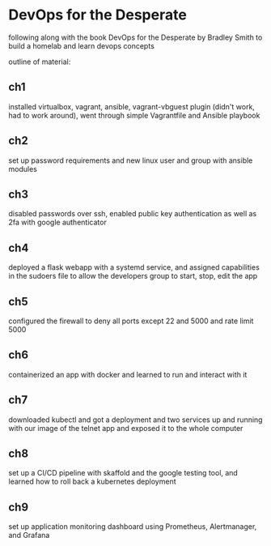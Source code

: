 # DevOps for the Desperate
following along with the book DevOps for the Desperate by Bradley Smith to build a homelab and learn devops concepts

outline of material:
## ch1
installed virtualbox, vagrant, ansible, vagrant-vbguest plugin (didn't work, had to work around), went through simple Vagrantfile and Ansible playbook
## ch2
set up password requirements and new linux user and group with ansible modules
## ch3
disabled passwords over ssh, enabled public key authentication as well as 2fa with google authenticator
## ch4
deployed a flask webapp with a systemd service, and assigned capabilities in the sudoers file to allow the developers group to start, stop, edit the app
## ch5
configured the firewall to deny all ports except 22 and 5000 and rate limit 5000
## ch6
containerized an app with docker and learned to run and interact with it
## ch7
downloaded kubectl and got a deployment and two services up and running with our image of the telnet app and exposed it to the whole computer
## ch8
set up a CI/CD pipeline with skaffold and the google testing tool, and learned how to roll back a kubernetes deployment
## ch9
set up application monitoring dashboard using Prometheus, Alertmanager, and Grafana
